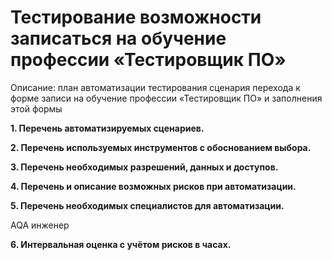 #  Тестирование возможности записаться на обучение профессии «Тестировщик ПО»

 Описание: план автоматизации тестирования сценария перехода к форме записи на обучение профессии «Тестировщик ПО» и заполнения этой формы

<b>1. Перечень автоматизируемых сценариев.</b>


<b>2. Перечень используемых инструментов с обоснованием выбора.</b>


<b>3. Перечень необходимых разрешений, данных и доступов.</b>


<b>4. Перечень и описание возможных рисков при автоматизации.</b>


<b>5. Перечень необходимых специалистов для автоматизации.</b>

AQA инженер

<b>6. Интервальная оценка с учётом рисков в часах.</b>
